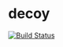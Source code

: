 decoy
=====

[![Build Status](https://travis-ci.org/vasc/decoy.png?branch=master)](https://travis-ci.org/vasc/decoy)
